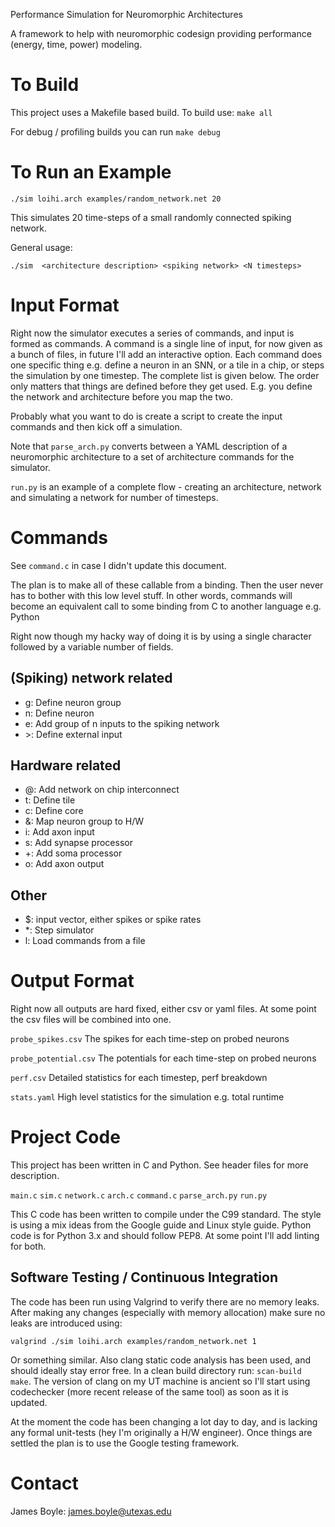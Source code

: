 Performance Simulation for Neuromorphic Architectures

A framework to help with neuromorphic codesign providing performance (energy,
time, power) modeling.

# To Build

This project uses a Makefile based build.  To build use:
`make all`

For debug / profiling builds you can run
`make debug`

# To Run an Example

`./sim loihi.arch examples/random_network.net 20`

This simulates 20 time-steps of a small randomly connected spiking network.

General usage:

`./sim  <architecture description> <spiking network> <N timesteps>`

# Input Format

Right now the simulator executes a series of commands, and input is formed as
commands. A command is a single line of input, for now given as a bunch of
files, in future I'll add an interactive option. Each command does one specific
thing e.g. define a neuron in an SNN, or a tile in a chip, or steps the
simulation by one timestep. The complete list is given below. The order only
matters that things are defined before they get used. E.g. you define the
network and architecture before you map the two.

Probably what you want to do is create a script to create the input commands and
then kick off a simulation.

Note that `parse_arch.py` converts between a YAML description of a neuromorphic
architecture to a set of architecture commands for the simulator.

`run.py` is an example of a complete flow - creating an architecture, network
and simulating a network for number of timesteps.

# Commands

See `command.c` in case I didn't update this document.

The plan is to make all of these callable from a binding. Then the user never
has to bother with this low level stuff. In other words, commands will become an
equivalent call to some binding from C to another language e.g. Python

Right now though my hacky way of doing it is by using a single character
followed by a variable number of fields.

## (Spiking) network related
* g: Define neuron group
* n: Define neuron
* e: Add group of n inputs to the spiking network
* \>: Define external input

## Hardware related
* @: Add network on chip interconnect
* t: Define tile
* c: Define core
* &: Map neuron group to H/W
* i: Add axon input
* s: Add synapse processor
* +: Add soma processor
* o: Add axon output

## Other
* $: input vector, either spikes or spike rates
* \*: Step simulator
* l: Load commands from a file


# Output Format

Right now all outputs are hard fixed, either csv or yaml files. At some point
the csv files will be combined into one.

`probe_spikes.csv` The spikes for each time-step on probed neurons

`probe_potential.csv` The potentials for each time-step on probed neurons

`perf.csv` Detailed statistics for each timestep, perf breakdown

`stats.yaml` High level statistics for the simulation e.g. total runtime

# Project Code

This project has been written in C and Python. See header files for more
description.

`main.c`
`sim.c`
`network.c`
`arch.c`
`command.c`
`parse_arch.py`
`run.py`

This C code has been written to compile under the C99 standard. The style is
using a mix ideas from the Google guide and Linux style guide. Python code
is for Python 3.x and should follow PEP8. At some point I'll add linting for
both.

## Software Testing / Continuous Integration

The code has been run using Valgrind to verify there are no memory leaks.
After making any changes (especially with memory allocation) make sure no leaks
are introduced using:

`valgrind ./sim loihi.arch examples/random_network.net 1`

Or something similar. Also clang static code analysis has been used, and should
ideally stay error free. In a clean build directory run: `scan-build make`. The
version of clang on my UT machine is ancient so I'll start using codechecker
(more recent release of the same tool) as soon as it is updated.

At the moment the code has been changing a lot day to day, and is lacking any
formal unit-tests (hey I'm originally a H/W engineer). Once things are settled
the plan is to use the Google testing framework.

# Contact
James Boyle: james.boyle@utexas.edu
